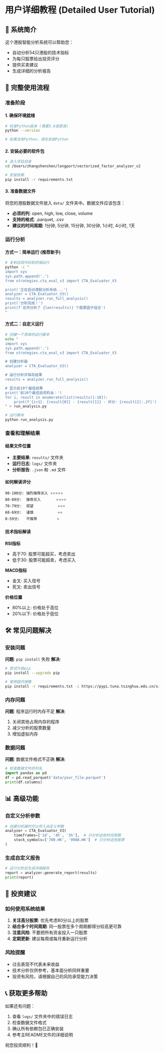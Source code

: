 # 用户详细教程 (Detailed User Tutorial)

## 🎯 系统简介

这个港股智能分析系统可以帮助您：
- 自动分析54只港股的技术指标
- 为每只股票给出投资评分
- 提供买卖建议
- 生成详细的分析报告

## 🚀 完整使用流程

### 准备阶段

#### 1. 确保环境就绪
```bash
# 检查Python版本 (需要3.8或更高)
python --version

# 如果没有Python，请先安装Python
```

#### 2. 安装必要的软件包
```bash
# 进入项目目录
cd /Users/zhangshenshen/longport/vectorized_factor_analyzer_v2

# 安装依赖
pip install -r requirements.txt
```

#### 3. 准备数据文件
将您的港股数据文件放入 `data/` 文件夹中。数据文件应该包含：
- **必须的列**: open, high, low, close, volume
- **支持的格式**: .parquet, .csv
- **建议的时间周期**: 1分钟, 5分钟, 15分钟, 30分钟, 1小时, 4小时, 1天

### 运行分析

#### 方式一：简单运行 (推荐新手)
```bash
# 复制这段代码到终端运行
python -c "
import sys
sys.path.append('.')
from strategies.cta_eval_v3 import CTA_Evaluator_V3

print('正在启动港股分析系统...')
analyzer = CTA_Evaluator_V3()
results = analyzer.run_full_analysis()
print('分析完成！')
print(f'总共分析了 {len(results)} 个股票因子组合')
"
```

#### 方式二：自定义运行
```bash
# 创建一个简单的运行脚本
echo "
import sys
sys.path.append('.')
from strategies.cta_eval_v3 import CTA_Evaluator_V3

# 创建分析器
analyzer = CTA_Evaluator_V3()

# 运行分析并保存结果
results = analyzer.run_full_analysis()

# 显示前10个最佳结果
print('前10个最佳投资机会：')
for i, result in enumerate(list(results)[:10]):
    print(f'{i+1}. {result[0]} - {result[1]} - 评分: {result[2]:.2f}')
" > run_analysis.py

# 运行脚本
python run_analysis.py
```

### 查看和理解结果

#### 结果文件位置
- **主要结果**: `results/` 文件夹
- **运行日志**: `logs/` 文件夹
- **分析报告**: `.json` 和 `.md` 文件

#### 如何解读评分
```
90-100分: 强烈推荐买入 ⭐⭐⭐⭐⭐
80-89分:  推荐买入       ⭐⭐⭐⭐
70-79分:  观望           ⭐⭐⭐
60-69分:  谨慎           ⭐⭐
0-59分:   不推荐         ⭐
```

#### 技术指标解读

**RSI指标**
- 高于70: 股票可能超买，考虑卖出
- 低于30: 股票可能超卖，考虑买入

**MACD指标**
- 金叉: 买入信号
- 死叉: 卖出信号

**价格位置**
- 80%以上: 价格处于高位
- 20%以下: 价格处于低位

## 🛠️ 常见问题解决

### 安装问题
**问题**: `pip install` 失败
**解决**: 
```bash
# 尝试升级pip
pip install --upgrade pip

# 使用国内镜像
pip install -r requirements.txt -i https://pypi.tuna.tsinghua.edu.cn/simple/
```

### 内存问题
**问题**: 程序运行时内存不足
**解决**:
1. 关闭其他占用内存的程序
2. 减少分析的股票数量
3. 增加虚拟内存

### 数据问题
**问题**: 数据文件格式不正确
**解决**:
```python
# 检查数据文件的列名
import pandas as pd
df = pd.read_parquet('data/your_file.parquet')
print(df.columns)
```

## 📊 高级功能

### 自定义分析参数
```python
# 创建分析器时可以传入自定义参数
analyzer = CTA_Evaluator_V3(
    timeframes=['1d', '4h', '1h'],  # 只分析这些时间周期
    stock_symbols=['700.HK', '9988.HK']  # 只分析这些股票
)
```

### 生成自定义报告
```python
# 运行分析后生成详细报告
report = analyzer.generate_report(results)
print(report)
```

## 🎯 投资建议

### 如何使用系统结果
1. **关注高分股票**: 优先考虑80分以上的股票
2. **结合多个时间周期**: 同一股票在多个周期都得分较高更可靠
3. **注意风险**: 不要把所有资金投入一只股票
4. **定期更新**: 建议每周或每月重新运行分析

### 风险提醒
- 过去表现不代表未来收益
- 技术分析仅供参考，基本面分析同样重要
- 投资有风险，请根据自己的风险承受能力决策

## 📞 获取更多帮助

如果还有问题：
1. 查看 `logs/` 文件夹中的错误日志
2. 检查数据文件格式
3. 确认所有依赖包已正确安装
4. 参考主README文件的详细说明

祝您投资顺利！🚀